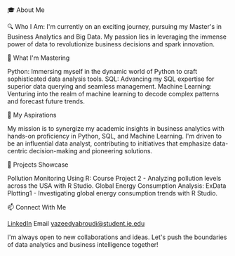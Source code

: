 🎓 About Me

🔍 Who I Am: I'm currently on an exciting journey, pursuing my Master's in Business Analytics and Big Data. 
My passion lies in leveraging the immense power of data to revolutionize business decisions and spark innovation.

🌱 What I'm Mastering

Python: Immersing myself in the dynamic world of Python to craft sophisticated data analysis tools.
SQL: Advancing my SQL expertise for superior data querying and seamless management.
Machine Learning: Venturing into the realm of machine learning to decode complex patterns and forecast future trends.

🎯 My Aspirations

My mission is to synergize my academic insights in business analytics with hands-on proficiency in Python, SQL, and Machine Learning. 
I'm driven to be an influential data analyst, contributing to initiatives that emphasize data-centric decision-making and pioneering solutions.

🚀 Projects Showcase

Pollution Monitoring Using R: Course Project 2 - Analyzing pollution levels across the USA with R Studio.
Global Energy Consumption Analysis: ExData Plotting1 - Investigating global energy consumption trends with R Studio.

📫 Connect With Me

[LinkedIn](https://www.linkedin.com/in/yyabroudi/)
Email yazeedyabroudi@student.ie.edu

I'm always open to new collaborations and ideas. Let's push the boundaries of data analytics and business intelligence together!
